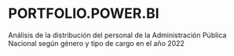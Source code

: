 # PORTFOLIO.POWER.BI
Análisis de la distribución del personal de la Administración Pública Nacional según género y tipo de cargo en el año 2022
